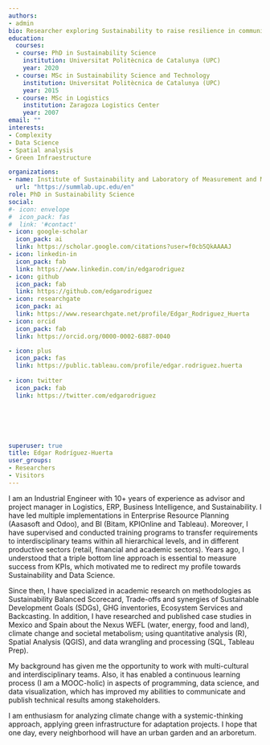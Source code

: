 ```yaml
---
authors:
- admin
bio: Researcher exploring Sustainability to raise resilience in communities
education:
  courses:
  - course: PhD in Sustainability Science
    institution: Universitat Politècnica de Catalunya (UPC)
    year: 2020
  - course: MSc in Sustainability Science and Technology 
    institution: Universitat Politècnica de Catalunya (UPC)
    year: 2015
  - course: MSc in Logistics
    institution: Zaragoza Logistics Center  
    year: 2007
email: ""
interests:
- Complexity
- Data Science
- Spatial analysis
- Green Infraestructure

organizations:
- name: Institute of Sustainability and Laboratory of Measurement and Modeling of Sustainability (SUMMLAB)
  url: "https://summlab.upc.edu/en"
role: PhD in Sustainability Science
social:
#- icon: envelope
#  icon_pack: fas
#  link: '#contact'
- icon: google-scholar
  icon_pack: ai
  link: https://scholar.google.com/citations?user=f0cb5QkAAAAJ
- icon: linkedin-in
  icon_pack: fab
  link: https://www.linkedin.com/in/edgarodriguez
- icon: github
  icon_pack: fab
  link: https://github.com/edgarodriguez
- icon: researchgate
  icon_pack: ai
  link: https://www.researchgate.net/profile/Edgar_Rodriguez_Huerta
- icon: orcid
  icon_pack: fab
  link: https://orcid.org/0000-0002-6887-0040

- icon: plus
  icon_pack: fas
  link: https://public.tableau.com/profile/edgar.rodriguez.huerta
  
- icon: twitter
  icon_pack: fab
  link: https://twitter.com/edgarodriguez





  
superuser: true
title: Edgar Rodríguez-Huerta
user_groups:
- Researchers
- Visitors
---
```


I am an Industrial Engineer with 10+ years of experience as advisor and project manager in Logistics, ERP, Business Intelligence, and Sustainability. I have led multiple implementations in Enterprise Resource Planning (Aasasoft and Odoo), and BI (Bitam, KPIOnline and Tableau). Moreover, I have supervised and conducted training programs to transfer requirements to interdisciplinary teams within all hierarchical levels, and in different productive sectors (retail, financial and academic sectors). Years ago, I understood that a triple bottom line approach is essential to measure success from KPIs, which motivated me to redirect my profile towards Sustainability and Data Science.

Since then, I have specialized in academic research on methodologies as Sustainability Balanced Scorecard, Trade-offs and synergies of Sustainable Development Goals (SDGs), GHG inventories, Ecosystem Services and Backcasting. In addition, I have researched and published case studies in Mexico and Spain about the Nexus WEFL (water, energy, food and land), climate change and societal metabolism; using quantitative analysis (R), Spatial Analysis (QGIS), and data wrangling and processing (SQL, Tableau Prep).

My background has given me the opportunity to work with multi-cultural and interdisciplinary teams. Also, it has enabled a continuous learning process (I am a MOOC-holic) in aspects of programming, data science, and data visualization, which has improved my abilities to communicate and publish technical results among stakeholders.

I am enthusiasm for analyzing climate change with a systemic-thinking approach, applying green infrastructure for adaptation projects. I hope that one day, every neighborhood will have an urban garden and an arboretum.
